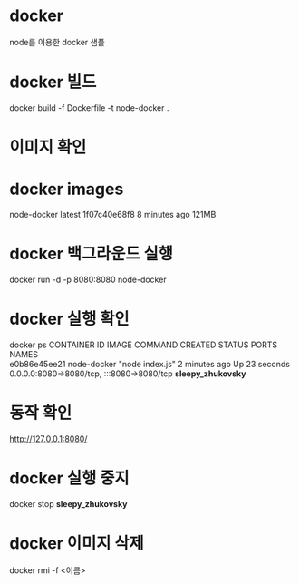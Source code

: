 # docker
node를 이용한 docker 샘플

# docker 빌드
docker build -f Dockerfile -t node-docker .

# 이미지 확인
docker images 
====================================
node-docker                                     latest         1f07c40e68f8   8 minutes ago   121MB<br>

# docker 백그라운드 실행
docker run -d -p 8080:8080 node-docker

# docker 실행 확인
docker ps
CONTAINER ID   IMAGE         COMMAND           CREATED         STATUS          PORTS                                       NAMES<br>
e0b86e45ee21   node-docker   "node index.js"   2 minutes ago   Up 23 seconds   0.0.0.0:8080->8080/tcp, :::8080->8080/tcp   <b>sleepy_zhukovsky</b>

# 동작 확인
http://127.0.0.1:8080/

# docker 실행 중지
docker stop <b>sleepy_zhukovsky</b>

# docker 이미지 삭제 
docker rmi -f  <이름>
